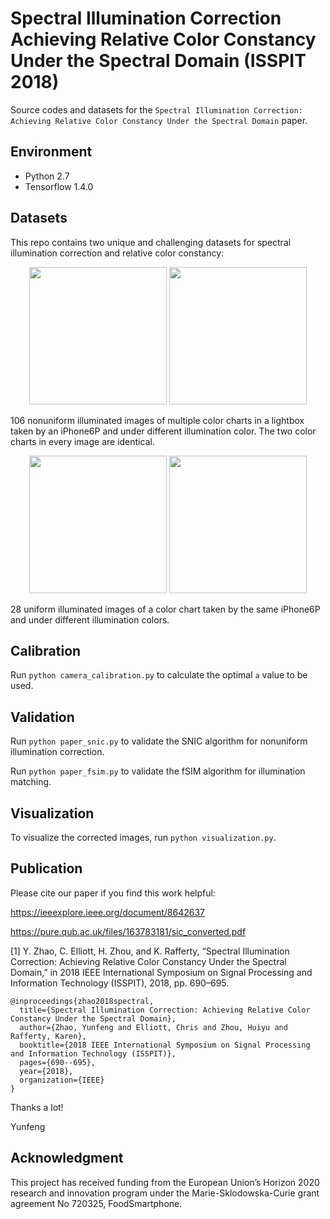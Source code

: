 # Spectral Illumination Correction Achieving Relative Color Constancy Under the Spectral Domain (ISSPIT 2018)

Source codes and datasets for the `Spectral Illumination Correction: Achieving Relative Color Constancy Under the Spectral Domain` paper.

## Environment

* Python 2.7
* Tensorflow 1.4.0


## Datasets

This repo contains two unique and challenging datasets for spectral illumination correction and relative color constancy:

<p align="center">
<img src="https://github.com/zyfccc/Spectral-Illumination-Correction-Achieving-Relative-Color-Constancy-Under-the-Spectral-Domain/blob/master/d2e1.png" height="220">
<img src="https://github.com/zyfccc/Spectral-Illumination-Correction-Achieving-Relative-Color-Constancy-Under-the-Spectral-Domain/blob/master/d2e2.png"  height="220">
</p>

106 nonuniform illuminated images of multiple color charts in a lightbox taken by an iPhone6P and under different illumination color. The two color charts in every image are identical.


<p align="center">
<img src="https://github.com/zyfccc/Spectral-Illumination-Correction-Achieving-Relative-Color-Constancy-Under-the-Spectral-Domain/blob/master/d1e1.png" height="220">
<img src="https://github.com/zyfccc/Spectral-Illumination-Correction-Achieving-Relative-Color-Constancy-Under-the-Spectral-Domain/blob/master/d1e2.png"  height="220">
</p>

28 uniform illuminated images of a color chart taken by the same iPhone6P and under different illumination colors.


## Calibration

Run `python camera_calibration.py` to calculate the optimal `a` value to be used.


## Validation

Run `python paper_snic.py` to validate the SNIC algorithm for nonuniform illumination correction.

Run `python paper_fsim.py` to validate the fSIM algorithm for illumination matching.


## Visualization

To visualize the corrected images, run `python visualization.py`.


## Publication

Please cite our paper if you find this work helpful:

https://ieeexplore.ieee.org/document/8642637

https://pure.qub.ac.uk/files/163783181/sic_converted.pdf

[1] Y. Zhao, C. Elliott, H. Zhou, and K. Rafferty, “Spectral Illumination Correction: Achieving Relative Color Constancy Under the Spectral Domain,” in 2018 IEEE International Symposium on Signal Processing and Information Technology (ISSPIT), 2018, pp. 690–695.

```
@inproceedings{zhao2018spectral,
  title={Spectral Illumination Correction: Achieving Relative Color Constancy Under the Spectral Domain},
  author={Zhao, Yunfeng and Elliott, Chris and Zhou, Huiyu and Rafferty, Karen},
  booktitle={2018 IEEE International Symposium on Signal Processing and Information Technology (ISSPIT)},
  pages={690--695},
  year={2018},
  organization={IEEE}
}
```

Thanks a lot!

Yunfeng


## Acknowledgment

This project has received funding from the European Union’s Horizon 2020 research and innovation program under the Marie-Sklodowska-Curie grant agreement No 720325, FoodSmartphone.
